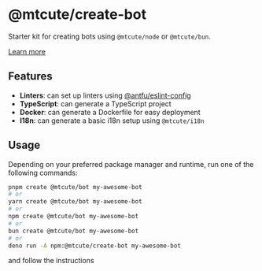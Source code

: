 # @mtcute/create-bot

Starter kit for creating bots using `@mtcute/node` or `@mtcute/bun`.

[Learn more](https://mtcute.dev/guide/)

## Features
- **Linters**: can set up linters using [@antfu/eslint-config](https://github.com/antfu/eslint-config)
- **TypeScript**: can generate a TypeScript project
- **Docker**: can generate a Dockerfile for easy deployment
- **I18n**: can generate a basic i18n setup using `@mtcute/i18n`

## Usage

Depending on your preferred package manager and runtime, run one of the following commands:
```bash
pnpm create @mtcute/bot my-awesome-bot
# or
yarn create @mtcute/bot my-awesome-bot
# or
npm create @mtcute/bot my-awesome-bot
# or
bun create @mtcute/bot my-awesome-bot
# or
deno run -A npm:@mtcute/create-bot my-awesome-bot
```

and follow the instructions
